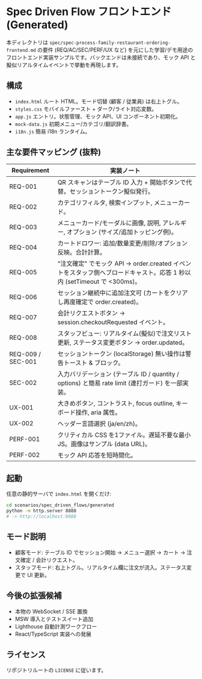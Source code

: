 # Spec Driven Flow フロントエンド (Generated)

本ディレクトリは `spec/spec-process-family-restaurant-ordering-frontend.md` の要件 (REQ/AC/SEC/PERF/UX など) を元にした学習/デモ用途のフロントエンド実装サンプルです。バックエンドは未接続であり、モック API と擬似リアルタイムイベントで挙動を再現します。

## 構成

- `index.html` ルート HTML。モード切替 (顧客 / 従業員) は右上トグル。
- `styles.css` モバイルファースト + ダーク/ライト対応変数。
- `app.js` エントリ。状態管理、モック API、UI コンポーネント初期化。
- `mock-data.js` 初期メニュー/カテゴリ/翻訳辞書。
- `i18n.js` 簡易 i18n ランタイム。

## 主な要件マッピング (抜粋)

| Requirement | 実装ノート |
|-------------|------------|
| REQ-001 | QR スキャンはテーブル ID 入力 + 開始ボタンで代替。セッショントークン擬似発行。 |
| REQ-002 | カテゴリフィルタ, 検索インプット, メニューカード。 |
| REQ-003 | メニューカード/モーダルに画像, 説明, アレルギー, オプション (サイズ/追加トッピング例)。 |
| REQ-004 | カートドロワー: 追加/数量変更/削除/オプション反映。合計計算。 |
| REQ-005 | "注文確定" でモック API -> order.created イベントをスタッフ側へブロードキャスト。応答 1 秒以内 (setTimeout で <300ms)。 |
| REQ-006 | セッション継続中に追加注文可 (カートをクリアし再度確定で order.created)。 |
| REQ-007 | 会計リクエストボタン -> session.checkoutRequested イベント。 |
| REQ-008 | スタッフビュー: リアルタイム(擬似)で注文リスト更新, ステータス変更ボタン -> order.updated。 |
| REQ-009 / SEC-001 | セッショントークン (localStorage) 無い操作は警告トースト & ブロック。 |
| SEC-002 | 入力バリデーション (テーブル ID / quantity / options) と簡易 rate limit (連打ガード) を一部実装。 |
| UX-001 | 大きめボタン, コントラスト, focus outline, キーボード操作, aria 属性。 |
| UX-002 | ヘッダー言語選択 (ja/en/zh)。 |
| PERF-001 | クリティカル CSS を1ファイル。遅延不要な最小 JS。画像はサンプル (data URL)。 |
| PERF-002 | モック API 応答を短時間化。 |

## 起動

任意の静的サーバで `index.html` を開くだけ:

```bash
cd scenarios/spec_driven_flows/generated
python -m http.server 8888
# -> http://localhost:8888
```

## モード説明

- 顧客モード: テーブル ID でセッション開始 → メニュー選択 → カート → 注文確定 / 会計リクエスト。
- スタッフモード: 右上トグル。リアルタイム欄に注文が流入。ステータス変更で UI 更新。

## 今後の拡張候補

- 本物の WebSocket / SSE 置換
- MSW 導入とテストスイート追加
- Lighthouse 自動計測ワークフロー
- React/TypeScript 実装への発展

## ライセンス

リポジトリルートの `LICENSE` に従います。

